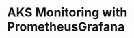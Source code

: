 # AKS Monitoring with PrometheusGrafana                                                                                                  

